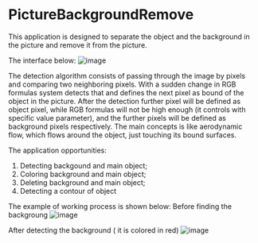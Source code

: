 # PictureBackgroundRemove

This application is designed to separate the object and the background in the picture and remove it from the picture. 

The interface below:
![image](https://github.com/AdamNatur/PictureBackgroundRemove/assets/92713694/4c3fa912-9d34-4909-9683-86fa66bef456)


The detection algorithm consists of passing through the image by pixels and comparing two neighboring pixels. With a sudden change in RGB formulas system detects that and defines the next pixel as bound of the object in the picture. After the detection further pixel will be defined as object pixel, while RGB formulas will not be high enough (it controls with specific value parameter), and the further pixels will be defined as background pixels respectively. The main concepts is like aerodynamic flow, which flows around the object, just touching its bound surfaces. 

The application opportunities:
1) Detecting backgound and main object;
2) Coloring background and main object;
3) Deleting background and main object;
4) Detecting a contour of object

The example of working process is shown below:
Before finding the backgroung
![image](https://github.com/AdamNatur/PictureBackgroundRemove/assets/92713694/8b73114c-1f7b-469d-97ee-71e227f1755f)

After detecting the background ( it is colored in red)
![image](https://github.com/AdamNatur/PictureBackgroundRemove/assets/92713694/9f2e53e0-cea2-4d41-8310-f87f3981055f)




